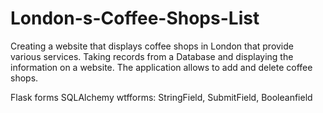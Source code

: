 # London-s-Coffee-Shops-List
Creating a website that displays coffee shops in London that provide various services.
Taking records from a Database and displaying the information on a website.
The application allows to add and delete coffee shops.

Flask forms
SQLAlchemy
wtfforms: StringField, SubmitField, Booleanfield
